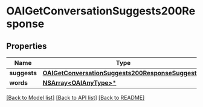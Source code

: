 # OAIGetConversationSuggests200Response

## Properties
Name | Type | Description | Notes
------------ | ------------- | ------------- | -------------
**suggests** | [**OAIGetConversationSuggests200ResponseSuggests***](OAIGetConversationSuggests200ResponseSuggests.md) |  | 
**words** | [**NSArray&lt;OAIAnyType&gt;***](OAIAnyType.md) |  | 

[[Back to Model list]](../README.md#documentation-for-models) [[Back to API list]](../README.md#documentation-for-api-endpoints) [[Back to README]](../README.md)


